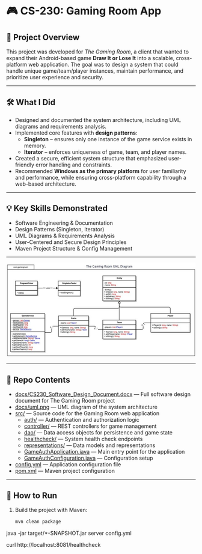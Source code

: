 # 🎮 CS-230: Gaming Room App

## 📖 Project Overview
This project was developed for *The Gaming Room*, a client that wanted to expand their Android-based game **Draw It or Lose It** into a scalable, cross-platform web application. The goal was to design a system that could handle unique game/team/player instances, maintain performance, and prioritize user experience and security.

---

## 🛠 What I Did
- Designed and documented the system architecture, including UML diagrams and requirements analysis.  
- Implemented core features with **design patterns**:  
  - **Singleton** – ensures only one instance of the game service exists in memory.  
  - **Iterator** – enforces uniqueness of game, team, and player names.  
- Created a secure, efficient system structure that emphasized user-friendly error handling and constraints.  
- Recommended **Windows as the primary platform** for user familiarity and performance, while ensuring cross-platform capability through a web-based architecture.  

---

## 💡 Key Skills Demonstrated
- Software Engineering & Documentation  
- Design Patterns (Singleton, Iterator)  
- UML Diagrams & Requirements Analysis  
- User-Centered and Secure Design Principles  
- Maven Project Structure & Config Management  

---

![UML Diagram](docs/uml.png)

---

## 📂 Repo Contents

- [docs/CS230_Software_Design_Document.docx](./docs/CS230_Software_Design_Document.docx) — Full software design document for The Gaming Room project  
- [docs/uml.png](./docs/uml.png) — UML diagram of the system architecture  
- [src/](./src) — Source code for the Gaming Room web application  
  - [auth/](./src/auth) — Authentication and authorization logic  
  - [controller/](./src/controller) — REST controllers for game management  
  - [dao/](./src/dao) — Data access objects for persistence and game state  
  - [healthcheck/](./src/healthcheck) — System health check endpoints  
  - [representations/](./src/representations) — Data models and representations  
  - [GameAuthApplication.java](./src/GameAuthApplication.java) — Main entry point for the application  
  - [GameAuthConfiguration.java](./src/GameAuthConfiguration.java) — Configuration setup  
- [config.yml](./config.yml) — Application configuration file  
- [pom.xml](./pom.xml) — Maven project configuration  

---

## 🚀 How to Run
1. Build the project with Maven:
   ```bash
   mvn clean package
java -jar target/*-SNAPSHOT.jar server config.yml

curl http://localhost:8081/healthcheck
